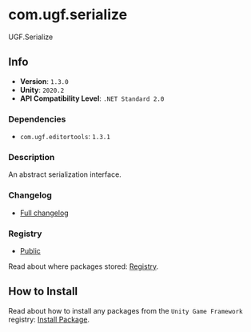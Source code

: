 # com.ugf.serialize

UGF.Serialize

## Info

- **Version**: `1.3.0`
- **Unity**: `2020.2`
- **API Compatibility Level**: `.NET Standard 2.0`

### Dependencies

- `com.ugf.editortools`: `1.3.1`


### Description

An abstract serialization interface.

### Changelog

- [Full changelog](changelog.md)

### Registry

- [Public](https://bintray.com/unity-game-framework/public)

Read about where packages stored: [Registry](https://github.com/unity-game-framework/organization/blob/master/docs/registry.md).

## How to Install

Read about how to install any packages from the `Unity Game Framework` registry: [Install Package](https://github.com/unity-game-framework/organization/blob/master/docs/install-packages.md).
